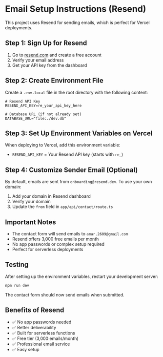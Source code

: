 # Email Setup Instructions (Resend)

This project uses Resend for sending emails, which is perfect for Vercel deployments.

## Step 1: Sign Up for Resend

1. Go to [resend.com](https://resend.com) and create a free account
2. Verify your email address
3. Get your API key from the dashboard

## Step 2: Create Environment File

Create a `.env.local` file in the root directory with the following content:

```env
# Resend API Key
RESEND_API_KEY=re_your_api_key_here

# Database URL (if not already set)
DATABASE_URL="file:./dev.db"
```

## Step 3: Set Up Environment Variables on Vercel

When deploying to Vercel, add this environment variable:

- `RESEND_API_KEY` = Your Resend API key (starts with `re_`)

## Step 4: Customize Sender Email (Optional)

By default, emails are sent from `onboarding@resend.dev`. To use your own domain:

1. Add your domain in Resend dashboard
2. Verify your domain
3. Update the `from` field in `app/api/contact/route.ts`

## Important Notes

- The contact form will send emails to `amar.2609@gmail.com`
- Resend offers 3,000 free emails per month
- No app passwords or complex setup required
- Perfect for serverless deployments

## Testing

After setting up the environment variables, restart your development server:

```bash
npm run dev
```

The contact form should now send emails when submitted.

## Benefits of Resend

- ✅ No app passwords needed
- ✅ Better deliverability
- ✅ Built for serverless functions
- ✅ Free tier (3,000 emails/month)
- ✅ Professional email service
- ✅ Easy setup 